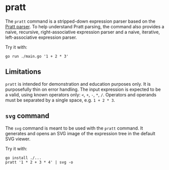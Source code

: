 # pratt

The `pratt` command is a stripped-down expression parser based on the
[Pratt parser]. To help understand Pratt parsing, the command also
provides a naive, recursive, right-associative expression parser and a naive,
iterative, left-associative expression parser.

Try it with:

```
go run ./main.go '1 + 2 * 3'
```

## Limitations

`pratt` is intended for demonstration and education purposes only. It is
purposefully thin on error handling. The input expression is expected to be a
valid, using known operators only: `<`, `+`, `-`, `*`, `/`. Operators and
operands must be separated by a single space, e.g. `1 + 2 * 3`.

[Pratt parser]: https://en.wikipedia.org/wiki/Pratt_parser

## `svg` command

The `svg` command is meant to be used with the `pratt` command. It generates
and opens an SVG image of the expression tree in the default SVG viewer.

Try it with:

```
go install ./...
pratt '1 * 2 + 3 * 4' | svg -o
```

